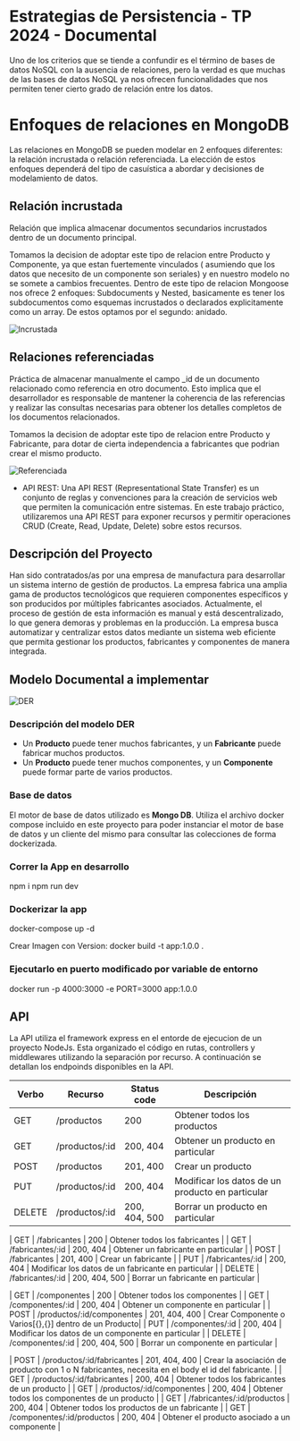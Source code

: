 # Estrategias de Persistencia - TP 2024 - Documental

Uno de los criterios que se tiende a confundir es el término de bases de datos NoSQL con la ausencia de relaciones, pero la verdad es que muchas de las bases de datos NoSQL ya nos ofrecen funcionalidades que nos permiten tener cierto grado de relación entre los datos.

# Enfoques de relaciones en MongoDB

Las relaciones en MongoDB se pueden modelar en 2 enfoques diferentes: la relación incrustada o relación referenciada. La elección de estos enfoques dependerá del tipo de casuística a abordar y decisiones de modelamiento de datos.

## Relación incrustada

Relación que implica almacenar documentos secundarios incrustados dentro de un documento principal.

Tomamos la decision de adoptar este tipo de relacion entre Producto y Componente, ya que estan fuertemente vinculados ( asumiendo que los datos que necesito de un componente son seriales) y en nuestro modelo no se somete a cambios frecuentes. Dentro de este tipo de relacion Mongoose nos ofrece 2 enfoques: Subdocuments y Nested, basicamente es tener los subdocumentos como esquemas incrustados o declarados explicitamente como un array. De estos optamos por el segundo: anidado.

![Incrustada](./img/Incrustada.png)

## Relaciones referenciadas

Práctica de almacenar manualmente el campo \_id de un documento relacionado como referencia en otro documento. Esto implica que el desarrollador es responsable de mantener la coherencia de las referencias y realizar las consultas necesarias para obtener los detalles completos de los documentos relacionados.

Tomamos la decision de adoptar este tipo de relacion entre Producto y Fabricante, para dotar de cierta independencia a fabricantes que podrian crear el mismo producto.

![Referenciada](./img/Referenciada.png)

- API REST:
  Una API REST (Representational State Transfer) es un conjunto de reglas y convenciones para la creación de servicios web que permiten la comunicación entre sistemas. En este trabajo práctico, utilizaremos una API REST para exponer recursos y permitir operaciones CRUD (Create, Read, Update, Delete) sobre estos recursos.

## Descripción del Proyecto

Han sido contratados/as por una empresa de manufactura para desarrollar un sistema interno de gestión de productos. La empresa fabrica una amplia gama de productos tecnológicos que requieren componentes específicos y son producidos por múltiples fabricantes asociados. Actualmente, el proceso de gestión de esta información es manual y está descentralizado, lo que genera demoras y problemas en la producción. La empresa busca automatizar y centralizar estos datos mediante un sistema web eficiente que permita gestionar los productos, fabricantes y componentes de manera integrada.

## Modelo Documental a implementar

![DER](./img/DER.png)

### Descripción del modelo DER

- Un **Producto** puede tener muchos fabricantes, y un **Fabricante** puede fabricar muchos productos.
- Un **Producto** puede tener muchos componentes, y un **Componente** puede formar parte de varios productos.

### Base de datos

El motor de base de datos utilizado es **Mongo DB**. Utiliza el archivo docker compose incluido en este proyecto para poder instanciar el motor de base de datos y un cliente del mismo para consultar las colecciones de forma dockerizada.

### Correr la App en desarrollo 

npm i
npm run dev

### Dockerizar la app

docker-compose up -d

Crear Imagen con Version: docker build -t app:1.0.0 .

### Ejecutarlo en puerto modificado por variable de entorno

docker run -p 4000:3000 -e PORT=3000 app:1.0.0

## API

 La API utiliza el framework express en el entorde de ejecucion de un proyecto NodeJs. Esta organizado el código en rutas, controllers y middlewares utilizando la separación por recurso. A continuación se detallan los endpoinds disponibles en la API.

| Verbo  | Recurso                    | Status code   | Descripción                                           |
| ------ | -------------------------- | ------------- | ----------------------------------------------------- |
| GET    | /productos                 | 200           | Obtener todos los productos                           |
| GET    | /productos/:id             | 200, 404      | Obtener un producto en particular                     |
| POST   | /productos                 | 201, 400      | Crear un producto                                     |
| PUT    | /productos/:id             | 200, 404      | Modificar los datos de un producto en particular      |
| DELETE | /productos/:id             | 200, 404, 500 | Borrar un producto en particular                      |

| GET    | /fabricantes               | 200           | Obtener todos los fabricantes                         |
| GET    | /fabricantes/:id           | 200, 404      | Obtener un fabricante en particular                   |
| POST   | /fabricantes               | 201, 400      | Crear un fabricante                                   |
| PUT    | /fabricantes/:id           | 200, 404      | Modificar los datos de un fabricante en particular    |
| DELETE | /fabricantes/:id           | 200, 404, 500 | Borrar un fabricante en particular           		  |

| GET    | /componentes               | 200           | Obtener todos los componentes                         |
| GET    | /componentes/:id           | 200, 404      | Obtener un componente en particular                   |
| POST   | /productos/:id/componentes | 201, 404, 400 | Crear Componente o Varios[{},{}] dentro de un Producto|
| PUT    | /componentes/:id           | 200, 404      | Modificar los datos de un componente en particular    |
| DELETE | /componentes/:id           | 200, 404, 500 | Borrar un componente en particular                    |

| POST   | /productos/:id/fabricantes | 201, 404, 400 | Crear la asociación de producto con 1 o N fabricantes, necesita en el body el id del fabricante. |
| GET    | /productos/:id/fabricantes | 200, 404      | Obtener todos los fabricantes de un producto          |
| GET    | /productos/:id/componentes | 200, 404      | Obtener todos los componentes de un producto          |
| GET    | /fabricantes/:id/productos | 200, 404      | Obtener todos los productos de un fabricante          |
| GET    | /componentes/:id/productos | 200, 404      | Obtener el producto asociado a un componente          |
